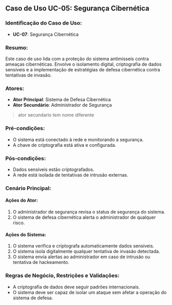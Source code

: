 ## Caso de Uso UC-05: Segurança Cibernética

### Identificação do Caso de Uso:
- **UC-07**: Segurança Cibernética

### Resumo:
Este caso de uso lida com a proteção do sistema antimísseis contra ameaças cibernéticas. Envolve o isolamento digital, criptografia de dados sensíveis e a implementação de estratégias de defesa cibernética contra tentativas de invasão.

### Atores:
- **Ator Principal**: Sistema de Defesa Cibernética
- **Ator Secundário**: Administrador de Segurança
> ator secundario tem nome diferente

### Pré-condições:
- O sistema está conectado à rede e monitorando a segurança.
- A chave de criptografia está ativa e configurada.

### Pós-condições:
- Dados sensíveis estão criptografados.
- A rede está isolada de tentativas de intrusão externas.

### Cenário Principal:

#### Ações do Ator:
1. O administrador de segurança revisa o status de segurança do sistema.
2. O sistema de defesa cibernética alerta o administrador de qualquer risco.

#### Ações do Sistema:
1. O sistema verifica e criptografa automaticamente dados sensíveis.
2. O sistema isola digitalmente qualquer tentativa de invasão detectada.
3. O sistema envia alertas ao administrador em caso de intrusão ou tentativa de hackeamento.

### Regras de Negócio, Restrições e Validações:
- A criptografia de dados deve seguir padrões internacionais.
- O sistema deve ser capaz de isolar um ataque sem afetar a operação do sistema de defesa.
